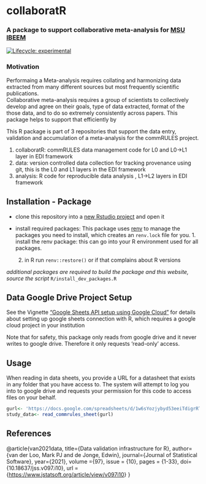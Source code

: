 
<!-- README.md is generated from README.Rmd. Please edit that file -->

# collaboratR

### A package to support collaborative meta-analysis for [MSU IBEEM](https://ibeem.msu.edu)

<!-- badges: start -->

[![Lifecycle:
experimental](https://img.shields.io/badge/lifecycle-experimental-orange.svg)](https://lifecycle.r-lib.org/articles/stages.html#experimental)
<!-- badges: end -->

### Motivation

Performaing a Meta-analysis requires collating and harmonizing data
extracted from many different sources but most frequently scientific
publications.  
Collaborative meta-analysis requires a group of scientists to
collectively develop and agree on their goals, type of data extracted,
format of the those data, and to do so extremely consistently across
papers. This package helps to support that efficiently by

This R package is part of 3 repositories that support the data entry,
validation and accumulation of a meta-analysis for the commRULES
project.

1.  collaboratR: commRULES data management code for L0 and L0-\>L1 layer
    in EDI framework
2.  data: version controlled data collection for tracking provenance
    using git, this is the L0 and L1 layers in the EDI framework
3.  analysis: R code for reproducible data analysis , L1-\>L2 layers in
    EDI framework

## Installation - Package

- clone this repository into a [new Rstudio
  project](https://docs.posit.co/ide/user/ide/guide/code/projects.html)
  and open it

- install required packages: This package uses
  [renv](https://rstudio.github.io/renv/) to manage the packages you
  need to install, which creates an `renv.lock` file for you. 1. install
  the renv package: this can go into your R environment used for all
  packages.

  2.  in R run `renv::restore()` or if that complains about R versions

*additional packages are required to build the package and this website,
source the script* `R/install_dev_packages.R`

## Data Google Drive Project Setup

See the Vignette [“Google Sheets API setup using Google
Cloud”](vignettes/google_sheets_api.Rmd) for details about setting up
google sheets connection with R, which requires a google cloud project
in your institution

Note that for safety, this package only reads from google drive and it
never writes to google drive. Therefore it only requests ‘read-only’
access.

## Usage

When reading in data sheets, you provide a URL for a datasheet that
exists in any folder that you have access to. The system will attempt to
log you into to google drive and requests your permission for this code
to access files on your behalf.

``` r
gurl<- 'https://docs.google.com/spreadsheets/d/1w6sYozjybyd53eeiTdigrRTonteQW2KXUNZNmEhQyM8/edit?gid=0#gid=0'
study_data<- read_commrules_sheet(gurl)
```

### 

## References

@article{van2021data, title={Data validation infrastructure for R},
author={van der Loo, Mark PJ and de Jonge, Edwin}, journal={Journal of
Statistical Software}, year={2021}, volume ={97}, issue = {10}, pages =
{1-33}, doi={10.18637/jss.v097.i10}, url =
{<https://www.jstatsoft.org/article/view/v097i10>} }
